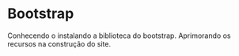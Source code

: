 # Bootstrap
Conhecendo o instalando a biblioteca do bootstrap.
Aprimorando os recursos na construção do site.
